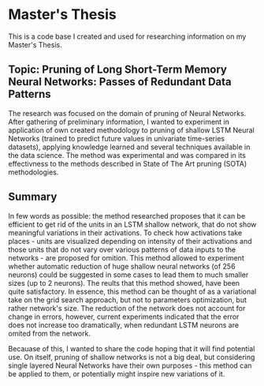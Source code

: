 # Master's Thesis

This is a code base I created and used for researching information on my Master's Thesis.

## Topic: __Pruning of Long Short-Term Memory Neural Networks: Passes of Redundant Data Patterns__

The research was focused on the domain of pruning of Neural Networks. After gathering of preliminary information, I wanted to experiment in application of own created methodology to pruning of shallow LSTM Neural Networks (trained to predict future values in univariate time-series datasets), applying knowledge learned and several techniques available in the data science. The method was experimental and was compared in its effectivness to the methods described in State of The Art pruning (SOTA) methodologies.

## Summary

In few words as possible: the method researched proposes that it can be efficient to get rid of the units in an LSTM shallow network, that do not show meaningful variations in their activations. To check how activations take places - units are visualized depending on intensity of their activations and those units that do not vary over various patterns of data inputs to the networks - are proposed for omition. This method allowed to experiment whether automatic reduction of huge shallow neural networks (of 256 neurons) could be suggested in some cases to lead them to much smaller sizes (up to 2 neurons). The reults that this method showed, have been quite satisfactory. In essence, this method can be thought of as a variational take on the grid search approach, but not to parameters optimization, but rather network's size. The reduction of the network does not account for change in errors, however, current experiments indicated that the error does not increase too dramatically, when redundant LSTM neurons are omited from the network.

Becauase of this, I wanted to share the code hoping that it will find potential use. On itself, pruning of shallow networks is not a big deal, but considering single layered Neural Networks have their own purposes - this method can be applied to them, or potentially might inspire new variations of it. 
